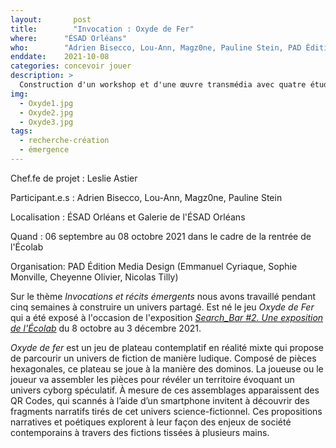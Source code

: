 ```yaml
---
layout:		  post
title:  	  "Invocation : Oxyde de Fer"
where:      "ÉSAD Orléans"
who:        "Adrien Bisecco, Lou-Ann, Magz0ne, Pauline Stein, PAD Édition Media Design"
enddate:    2021-10-08
categories: concevoir jouer
description: >
  Construction d'un workshop et d'une œuvre transmédia avec quatre étudiant.e.s designer.euse.s sur la thématique "Invocations. Narrations transmédias et récits émergents".
img:
  - Oxyde1.jpg
  - Oxyde2.jpg
  - Oxyde3.jpg
tags:
  - recherche-création
  - émergence
---
```




Chef.fe de projet :  Leslie Astier

Participant.e.s : Adrien Bisecco, Lou-Ann, Magz0ne, Pauline Stein

Localisation : ÉSAD Orléans et Galerie de l'ÉSAD Orléans

Quand : 06 septembre au 08 octobre 2021 dans le cadre de la rentrée de l'Écolab

Organisation: PAD Édition Media Design (Emmanuel Cyriaque, Sophie Monville, Cheyenne Olivier, Nicolas Tilly)

Sur le thème *Invocations et récits émergents* nous avons travaillé pendant cinq semaines à construire un univers partagé. Est né le jeu *Oxyde de Fer* qui a été exposé à l'occasion de l'exposition [*Search_Bar #2. Une exposition de l'Écolab*](https://esadorleans.fr/search_bar_2_exposition_ecolab/) du 8 octobre au 3 décembre 2021.

*Oxyde de fer* est un jeu de plateau contemplatif en réalité mixte qui propose de parcourir un univers de fiction de manière ludique. Composé de pièces hexagonales, ce plateau se joue à la manière des dominos. La joueuse ou le joueur va assembler les pièces pour révéler un territoire évoquant un univers cyborg spéculatif. À mesure de ces assemblages apparaissent des QR Codes, qui scannés à l’aide d’un smartphone invitent à découvrir des fragments narratifs tirés de cet univers science-fictionnel. Ces propositions narratives et poétiques explorent à leur façon des enjeux de société contemporains à travers des fictions tissées à plusieurs mains. 
